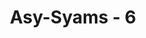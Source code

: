 ---
title: "Asy-Syams - 6"
no: 6
arabic_no: ٦
ayah: وَالْاَرْضِ وَمَا طَحٰىهَاۖ
translation: "demi bumi serta penghamparannya,"
tafsir: "Selanjutnya lagi, Allah bersumpah dengan langit dan bumi. Langit, yaitu kosmos beserta segala isinya, menyangga langit itu sehingga tetap berfungsi sebagai atap bumi. Dan bumi itu terhampar sehingga menyediakan potensi-potensi yang dapat dimanfaatkan manusia untuk hidup di atasnya."
---